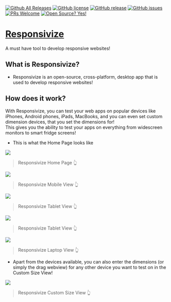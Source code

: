 [![Github All Releases](https://img.shields.io/github/downloads/virejdasani/responsivize/total.svg)]()
[![GitHub license](https://img.shields.io/github/license/virejdasani/responsivize)](https://github.com/virejdasani/responsivize/blob/master/LICENSE)
[![GitHub release](https://img.shields.io/github/release/virejdasani/responsivize)](https://GitHub.com/virejdasani/responsivize/releases/)
[![GitHub issues](https://img.shields.io/github/issues/virejdasani/responsivize)](https://GitHub.com/virejdasani/responsivize/issues/)
[![PRs Welcome](https://img.shields.io/badge/PRs-welcome-brightgreen.svg?style=flat-square)](http://makeapullrequest.com)
[![Open Source? Yes!](https://badgen.net/badge/Open%20Source%20%3F/Yes%21/blue?icon=github)](https://github.com/virejdasani/responsivize/)

# [Responsivize](https://virejdasani.github.io/Responsivize/)
A must have tool to develop responsive websites!

## What is Responsivize?
- Responsivize is an open-source, cross-platform, desktop app that is used to develop responsive websites!

## How does it work?
With Responsivize, you can test your web apps on popular devices like iPhones, Android phones, iPads, MacBooks, and you can even set custom dimension devices, that you set the dimensions for!         
This gives you the ability to test your apps on everything from widescreen monitors to smart fridge screens!

- This is what the Home Page looks like

![](https://github.com/virejdasani/Responsivize/blob/master/docs/assets/HomePage.png)
> Responsivize Home Page 👆

![](https://github.com/virejdasani/Responsivize/blob/master/docs/assets/Mobile.png)
> Responsivize Mobile View 👆

![](https://github.com/virejdasani/Responsivize/blob/master/docs/assets/Tablets1.png)
> Responsivize Tablet View 👆

![](https://github.com/virejdasani/Responsivize/blob/master/docs/assets/Tablets2.png)
> Responsivize Tablet View 👆

![](https://github.com/virejdasani/Responsivize/blob/master/docs/assets/Laptops1.png)
> Responsivize Laptop View 👆

- Apart from the devices available, you can also enter the dimensions (or simply the drag webview) for any other device you want to test on in the Custom Size View!

![](https://github.com/virejdasani/Responsivize/blob/master/docs/assets/CustomSize.png)
> Responsivize Custom Size View 👆

